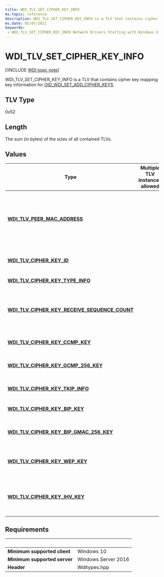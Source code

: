 ```yaml
---
title: WDI_TLV_SET_CIPHER_KEY_INFO
ms.topic: reference
description: WDI_TLV_SET_CIPHER_KEY_INFO is a TLV that contains cipher key mapping key information for OID_WDI_SET_ADD_CIPHER_KEYS.
ms.date: 05/07/2021
keywords:
 - WDI_TLV_SET_CIPHER_KEY_INFO Network Drivers Starting with Windows Vista
---
```


# WDI\_TLV\_SET\_CIPHER\_KEY\_INFO

[!INCLUDE [WDI topic note](../includes/wdi-version-warning.md)]

WDI\_TLV\_SET\_CIPHER\_KEY\_INFO is a TLV that contains cipher key mapping key information for [OID\_WDI\_SET\_ADD\_CIPHER\_KEYS](./oid-wdi-set-add-cipher-keys.md).

## TLV Type

0x52

## Length

The sum (in bytes) of the sizes of all contained TLVs.

## Values

| Type| Multiple TLV instances allowed | Optional | Description |
| --- | --- | --- | --- |
| [**WDI\_TLV\_PEER\_MAC\_ADDRESS**](wdi-tlv-peer-mac-address.md) | | X | Specifies the MAC address of the peer that this key is associated with. If not present, assume this is a default key. At least one of peer MAC Address or cipher key ID must be present. This field must be present when key type is set to WDI\_CIPHER\_KEY\_TYPE\_PAIRWISE\_KEY, and may be present when key type is set to WDI\_CIPHER\_KEY\_TYPE\_GROUP\_KEY. |
| [**WDI\_TLV\_CIPHER\_KEY\_ID**](wdi-tlv-cipher-key-id.md) | | X | Specifies the ID for this cipher key. At least one of peer MAC address or cipher key ID must be present. This field is not required for pairwise keys. |
| [**WDI\_TLV\_CIPHER\_KEY\_TYPE\_INFO**](wdi-tlv-cipher-key-type-info.md) | | | Specifies the cipher key type information. |
| [**WDI\_TLV\_CIPHER\_KEY\_RECEIVE\_SEQUENCE\_COUNT**](wdi-tlv-cipher-key-receive-sequence-count.md) | | X | Specifies the initial 48-bit value of Packet Number (PN), which is used for replay protection. This is optional if the cipher algorithm is WDI\_CIPHER\_ALGO\_WEP40, WDI\_CIPHER\_ALGO\_WEP104, or WDI\_CIPHER\_ALGO\_WEP. |
| [**WDI\_TLV\_CIPHER\_KEY\_CCMP\_KEY**](wdi-tlv-cipher-key-ccmp-key.md) | | X | Specifies the CCMP cipher algorithm key data. This is only present if the cipher algorithm is WDI\_CIPHER\_ALGO\_CCMP. |
| [**WDI_TLV_CIPHER_KEY_GCMP_256_KEY**](wdi-tlv-cipher-key-gcmp-256-key.md) | | X | Contains GCMP\_256 cipher algorithm key data. This is only present if the cipher algorithm is WDI\_CIPHER\_ALGO\_GCMP\_256. |
| [**WDI\_TLV\_CIPHER\_KEY\_TKIP\_INFO**](wdi-tlv-cipher-key-tkip-info.md) | | X | Specifies the TKIP information. This is only present if the cipher algorithm is WDI\_CIPHER\_ALGO\_TKIP. |
| [**WDI\_TLV\_CIPHER\_KEY\_BIP\_KEY**](wdi-tlv-cipher-key-bip-key.md) | | X | Specifies the BIP key. This is only present if the cipher algorithm is WDI\_CIPHER\_ALGO\_BIP. |
| [**WDI_TLV_CIPHER_KEY_BIP_GMAC_256_KEY**](wdi-tlv-cipher-key-bip-gmac-256-key.md) | | X | Contains GMAC\_256 cipher algorithm key data. This is only present if cipher algorithm is WDI\_CIPHER\_ALGO\_BIP\_GMAC\_256. |
| [**WDI\_TLV\_CIPHER\_KEY\_WEP\_KEY**](wdi-tlv-cipher-key-wep-key.md) | | X | Specifies the WEP key. This is only present if the cipher algorithm is WDI\_CIPHER\_ALGO\_WEP40, WDI\_CIPHER\_ALGO\_WEP104, or WDI\_CIPHER\_ALGO\_WEP |
| [**WDI\_TLV\_CIPHER\_KEY\_IHV\_KEY**](wdi-tlv-cipher-key-ihv-key.md) | | X | Specifies the IHV cipher key. This is only present if [**WDI\_TLV\_CIPHER\_KEY\_TYPE\_INFO**](wdi-tlv-cipher-key-type-info.md) is in the range WDI\_CIPHER\_ALGO\_IHV\_START to WDI\_CIPHER\_ALGO\_IHV\_END. |

## Requirements

| &nbsp; | &nbsp; |
| ------ | ------ |
| **Minimum supported client** | Windows 10 |
| **Minimum supported server** | Windows Server 2016 |
| **Header** | Wditypes.hpp |
